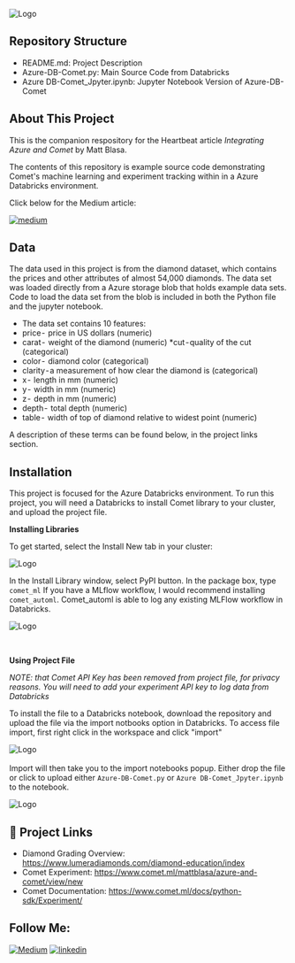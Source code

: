 

![Logo](https://i.ibb.co/QD7zJ3d/integrating.png)


## Repository Structure
* README.md: Project Description
* Azure-DB-Comet.py: Main Source Code from Databricks 
* Azure DB-Comet_Jpyter.ipynb: Jupyter Notebook Version of Azure-DB-Comet
## About This Project

This is the companion respository for the Heartbeat article <i>Integrating Azure and Comet</i>
by Matt Blasa.  

The contents of this repository is example source code demonstrating Comet's machine learning
and experiment tracking within in a Azure Databricks environment. 

Click below for the Medium article: 

[![medium](https://img.shields.io/badge/Medium_Article-000?style=for-the-badge&logo=ko-fi&logoColor=white)](https://katherinempeterson.com/)

## Data 

The data used in this project is from the diamond dataset, which contains the prices and other attributes of almost 54,000 diamonds. The data set was loaded 
directly from a Azure storage blob that holds example data sets. Code to load the data set from the blob is included in both the Python file and the jupyter notebook. 

* The data set contains 10 features: 
* price -  price in US dollars (numeric)
* carat -  weight of the diamond (numeric)
*cut - quality of the cut (categorical)
* color -  diamond color (categorical)
* clarity - a measurement of how clear the diamond is (categorical)
* x -  length in mm (numeric)
* y -  width in mm (numeric)
* z -  depth in mm (numeric)
* depth -  total depth (numeric)
* table -  width of top of diamond relative to widest point (numeric)

A description of these terms can be found below, in the project links section. 

## Installation

This project is focused for the Azure Databricks environment. 
To run this project, you will need a Databricks to install Comet library to your cluster, 
and upload the project file. 


<b>Installing Libraries</b>

To get started, select the Install New tab in your cluster:

![Logo](https://cdn-images-1.medium.com/max/640/1*7XSXE1druNLR7afGyeQvJQ.png)

In the Install Library window, select PyPI button. In the package box, type `comet_ml`
If you have a MLflow workflow, I would recommend installing `comet_automl`. Comet_automl
is able to log any existing MLFlow workflow in Databricks. 

![Logo](https://cdn-images-1.medium.com/max/640/1*e_TkO3CyTjb4ks-yBBJjSQ.png)

<br>

<b>Using Project File</b>

<i>NOTE: that Comet API Key has been removed from project file, for privacy reasons. 
You will need to add your experiment API key to log data from Databricks </i>

To install the file to a Databricks notebook, download the repository and upload the
file via the import notbooks option in Databricks. To access file import, first right click in the workspace and click "import" 

![Logo](https://i.ibb.co/QbnQqyR/Import.png)
<br>
<br>
Import will then take you to the import notebooks popup. Either drop the file or click to upload either `Azure-DB-Comet.py`
or `Azure DB-Comet_Jpyter.ipynb` to the notebook.

![Logo](https://i.ibb.co/BC0dyWJ/uploading-file.png)



## 🔗  Project Links

* Diamond Grading Overview: https://www.lumeradiamonds.com/diamond-education/index
* Comet Experiment: https://www.comet.ml/mattblasa/azure-and-comet/view/new
* Comet Documentation: https://www.comet.ml/docs/python-sdk/Experiment/


## Follow Me:
[![Medium](https://img.shields.io/badge/Medium-12100E?style=for-the-badge&logo=medium&logoColor=white)](https://blaza.medium.com/)
[![linkedin](https://img.shields.io/badge/linkedin-0A66C2?style=for-the-badge&logo=linkedin&logoColor=white)](https://www.linkedin.com/in/mblasa/)



